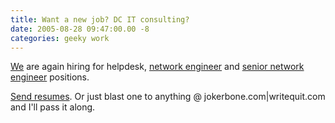 ```yaml
---
title: Want a new job? DC IT consulting?
date: 2005-08-28 09:47:00.00 -8
categories: geeky work
---
```

[We](http://www.jokerbone.com/2005/02/19/sanitation-engineer/) are again hiring for helpdesk, [network engineer](http://www.jokerbone.com/2005/04/27/network-engineerconsultant/) and [senior network engineer](http://www.jokerbone.com/2005/06/15/hiring-again/) positions.

[Send resumes](http://www.guruconsult.com/contact.asp). Or just blast one to anything @ jokerbone.com|writequit.com and I'll pass it along.
